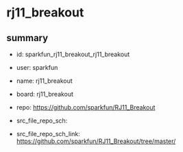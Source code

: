 # rj11_breakout
 
## summary 
* id: sparkfun_rj11_breakout_rj11_breakout
* user: sparkfun
* name: rj11_breakout
* board: rj11_breakout
* repo: https://github.com/sparkfun/RJ11_Breakout



* src_file_repo_sch: 
* src_file_repo_sch_link: https://github.com/sparkfun/RJ11_Breakout/tree/master/




